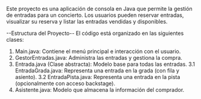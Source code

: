 Este proyecto es una aplicación de consola en Java que permite la gestión de entradas para un concierto. Los usuarios pueden reservar entradas, visualizar su reserva y listar las entradas vendidas y disponibles.

--Estructura del Proyecto--
El código está organizado en las siguientes clases:

1. Main.java: Contiene el menú principal e interacción con el usuario.
2. GestorEntradas.java: Administra las entradas y gestiona la compra.
3. Entrada.java (Clase abstracta): Modelo base para todas las entradas.
    3.1 EntradaGrada.java: Representa una entrada en la grada (con fila y asiento).
    3.2 EntradaPista.java: Representa una entrada en la pista (opcionalmente con acceso backstage).
4. Asistente.java: Modelo que almacena la información del comprador.
